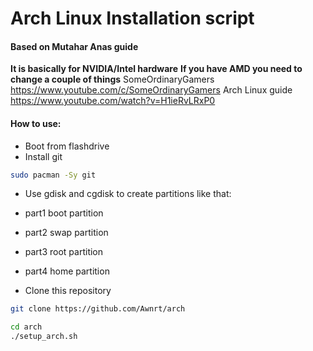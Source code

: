# Arch Linux Installation script
#### Based on Mutahar Anas guide
**It is basically for NVIDIA/Intel hardware**
**If you have AMD you need to change a couple of things**
SomeOrdinaryGamers <https://www.youtube.com/c/SomeOrdinaryGamers>
Arch Linux guide <https://www.youtube.com/watch?v=H1ieRvLRxP0>
#### How to use:

- Boot from flashdrive
- Install git
```sh
sudo pacman -Sy git
```
- Use gdisk and cgdisk to create partitions like that:
- part1 boot partition
- part2 swap partition
- part3 root partition
- part4 home partition

- Clone this repository
```sh
git clone https://github.com/Awnrt/arch
```
```sh
cd arch
./setup_arch.sh
```
